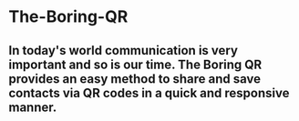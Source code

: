 # The-Boring-QR
## In today's world communication is very important and so is our time. The Boring QR provides an easy method to share and save contacts via QR codes in a quick and responsive manner.